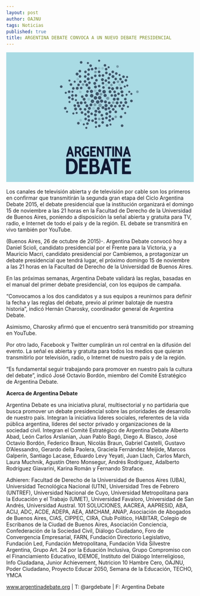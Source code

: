 ```yaml
---
layout: post
author: OAJNU
tags: Noticias
published: true
title: ARGENTINA DEBATE CONVOCA A UN NUEVO DEBATE PRESIDENCIAL
---
```



![](/assets/uploads/argdebate.jpg)

Los canales de televisión abierta y de televisión por cable son los primeros en confirmar que  transmitirán la segunda gran etapa del Ciclo Argentina Debate 2015, el debate presidencial que la institución organizará el domingo 15 de noviembre a las 21 horas en la Facultad de Derecho de la Universidad de Buenos Aires, poniendo a disposición la señal abierta y gratuita para TV, radio, e Internet de todo el país y de la región. EL debate se transmitirá en vivo también por YouTube.

(Buenos Aires, 26 de octubre de 2015)-. Argentina Debate convocó hoy a Daniel Scioli, candidato presidencial por el Frente para la Victoria, y a Mauricio Macri, candidato presidencial por Cambiemos, a protagonizar un debate presidencial que tendrá lugar, el próximo domingo 15 de noviembre a las 21 horas en la Facultad de Derecho de la Universidad de Buenos Aires.

En las próximas semanas, Argentina Debate validará las reglas, basadas en el manual del primer debate presidencial, con los equipos de campaña.

“Convocamos a los dos candidatos y a sus equipos a reunirnos para definir la fecha y las reglas del debate, previo al primer balotaje de nuestra historia”, indicó Hernán Charosky, coordinador general de Argentina Debate.

Asimismo, Charosky afirmó que el encuentro será transmitido por streaming en YouTube.

Por otro lado, Facebook y Twitter cumplirán un rol central en la difusión del evento. La señal es abierta y gratuita para todos los medios que quieran transmitirlo por televisión, radio, o Internet de nuestro país y de la región.

“Es fundamental seguir trabajando para promover en nuestro país la cultura del debate”, indicó José Octavio Bordón, miembro del Comité Estratégico de Argentina Debate.

**Acerca de Argentina Debate**

Argentina Debate es una iniciativa plural, multisectorial y no partidaria que busca promover un debate presidencial sobre las prioridades de desarrollo de nuestro país. Integran la iniciativa líderes sociales, referentes de la vida pública argentina, líderes del sector privado y organizaciones de la sociedad civil. Integran el Comité Estratégico de Argentina Debate Alberto Abad, León Carlos Arslanian, Juan Pablo Bagó, Diego A. Blasco, José Octavio Bordón, Federico Braun, Nicolás Braun, Gabriel Castelli, Gustavo D’Alessandro, Gerardo della Paolera, Graciela Fernández Meijide, Marcos Galperín, Santiago Lacase, Eduardo Levy Yeyati, Juan Llach, Carlos March, Laura Muchnik, Agustín Otero Monsegur, Andrés Rodríguez, Adalberto Rodríguez Giavarini, Karina Román y Fernando Straface.

Adhieren: Facultad de Derecho de la Universidad de Buenos Aires (UBA), Universidad Tecnológica Nacional (UTN), Universidad Tres de Febrero (UNTREF), Universidad Nacional de Cuyo, Universidad Metropolitana para la Educación y el Trabajo (UMET), Universidad Favaloro, Universidad de San Andrés, Universidad Austral. 101 SOLUCIONES, AACREA, AAPRESID, ABA, ACIJ, ADC, ACDE, ADEPA, AEA, AMCHAM, ANAP, Asociación de Abogados de Buenos Aires, CIAS, CIPPEC, CIRA, Club Político, HABITAR, Colegio de Escribanos de la Ciudad de Buenos Aires, Asociación Conciencia, Confederación de la Sociedad Civil, Diálogo Ciudadano, Foro de Convergencia Empresarial, FARN, Fundación Directorio Legislativo, Fundación Led, Fundación Metropolitana, Fundación Vida Silvestre Argentina, Grupo Art. 24 por la Eduación Inclusiva, Grupo Compromiso con el Financiamiento Educativo, IDEMOE, Instituto del Diálogo Interreligioso, Info Ciudadana, Junior Achievement, Nutricion 10 Hambre Cero, OAJNU, Poder Ciudadano, Proyecto Educar 2050, Semana de la Educación, TECHO, YMCA

www.argentinadebate.org | T: @argdebate | F: Argentina Debate
